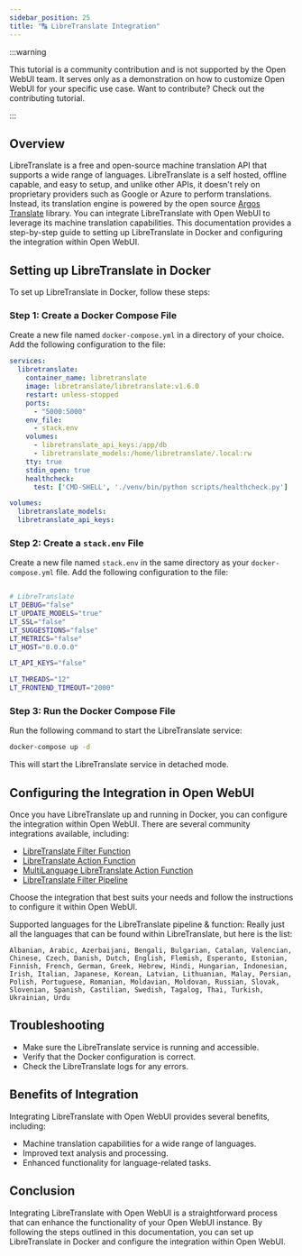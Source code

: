 ```yaml
---
sidebar_position: 25
title: "🔠 LibreTranslate Integration"
---
```


:::warning

This tutorial is a community contribution and is not supported by the Open WebUI team. It serves only as a demonstration on how to customize Open WebUI for your specific use case. Want to contribute? Check out the contributing tutorial.

:::

Overview
--------

LibreTranslate is a free and open-source machine translation API that supports a wide range of languages. LibreTranslate is a self hosted, offline capable, and easy to setup, and unlike other APIs, it doesn't rely on proprietary providers such as Google or Azure to perform translations. Instead, its translation engine is powered by the open source [Argos Translate](https://github.com/argosopentech/argos-translate) library. You can integrate LibreTranslate with Open WebUI to leverage its machine translation capabilities. This documentation provides a step-by-step guide to setting up LibreTranslate in Docker and configuring the integration within Open WebUI.

Setting up LibreTranslate in Docker
-----------------------------------

To set up LibreTranslate in Docker, follow these steps:

### Step 1: Create a Docker Compose File

Create a new file named `docker-compose.yml` in a directory of your choice. Add the following configuration to the file:

```yml
services:
  libretranslate:
    container_name: libretranslate
    image: libretranslate/libretranslate:v1.6.0
    restart: unless-stopped
    ports:
      - "5000:5000"
    env_file:
      - stack.env
    volumes:
      - libretranslate_api_keys:/app/db
      - libretranslate_models:/home/libretranslate/.local:rw
    tty: true
    stdin_open: true
    healthcheck:
      test: ['CMD-SHELL', './venv/bin/python scripts/healthcheck.py']

volumes:
  libretranslate_models:
  libretranslate_api_keys:
```

### Step 2: Create a `stack.env` File

Create a new file named `stack.env` in the same directory as your `docker-compose.yml` file. Add the following configuration to the file:

```bash

# LibreTranslate
LT_DEBUG="false"
LT_UPDATE_MODELS="true"
LT_SSL="false"
LT_SUGGESTIONS="false"
LT_METRICS="false"
LT_HOST="0.0.0.0"

LT_API_KEYS="false"

LT_THREADS="12"
LT_FRONTEND_TIMEOUT="2000"
```

### Step 3: Run the Docker Compose File

Run the following command to start the LibreTranslate service:

```bash
docker-compose up -d
```

This will start the LibreTranslate service in detached mode.

Configuring the Integration in Open WebUI
-------------------------------------------

Once you have LibreTranslate up and running in Docker, you can configure the integration within Open WebUI. There are several community integrations available, including:

- [LibreTranslate Filter Function](https://openwebui.com/f/iamg30/libretranslate_filter)
- [LibreTranslate Action Function](https://openwebui.com/f/jthesse/libretranslate_action)
- [MultiLanguage LibreTranslate Action Function](https://openwebui.com/f/iamg30/multilanguage_libretranslate_action)
- [LibreTranslate Filter Pipeline](https://github.com/open-webui/pipelines/blob/main/examples/filters/libretranslate_filter_pipeline.py)

Choose the integration that best suits your needs and follow the instructions to configure it within Open WebUI.

Supported languages for the LibreTranslate pipeline & function:
Really just all the languages that can be found within LibreTranslate, but here is the list:

```
Albanian, Arabic, Azerbaijani, Bengali, Bulgarian, Catalan, Valencian, Chinese, Czech, Danish, Dutch, English, Flemish, Esperanto, Estonian, Finnish, French, German, Greek, Hebrew, Hindi, Hungarian, Indonesian, Irish, Italian, Japanese, Korean, Latvian, Lithuanian, Malay, Persian, Polish, Portuguese, Romanian, Moldavian, Moldovan, Russian, Slovak, Slovenian, Spanish, Castilian, Swedish, Tagalog, Thai, Turkish, Ukrainian, Urdu
```

Troubleshooting
--------------

- Make sure the LibreTranslate service is running and accessible.
- Verify that the Docker configuration is correct.
- Check the LibreTranslate logs for any errors.

Benefits of Integration
----------------------

Integrating LibreTranslate with Open WebUI provides several benefits, including:

- Machine translation capabilities for a wide range of languages.
- Improved text analysis and processing.
- Enhanced functionality for language-related tasks.

Conclusion
----------

Integrating LibreTranslate with Open WebUI is a straightforward process that can enhance the functionality of your Open WebUI instance. By following the steps outlined in this documentation, you can set up LibreTranslate in Docker and configure the integration within Open WebUI.
